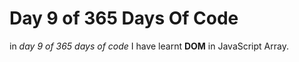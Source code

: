 # Day 9 of 365 Days Of Code

 in *day 9 of 365 days of code* I have learnt **DOM** in JavaScript Array.